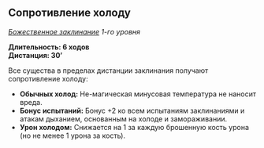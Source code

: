 ## Сопротивление холоду

*[Божественное заклинание](../divine.md) 1-го уровня*

**Длительность: 6 ходов**<br>
**Дистанция: 30’**

Все существа в пределах дистанции заклинания получают сопротивление холоду:

- **Обычных холод:** Не-магическая минусовая температура не наносит вреда.
- **Бонус испытаний:** Бонус +2 ко всем испытаниям заклинаниями и атакам дыханием, основанным на холоде и замораживании.
- **Урон холодом:** Снижается на 1 за каждую брошенную кость урона (но не менее 1 урона за кость).